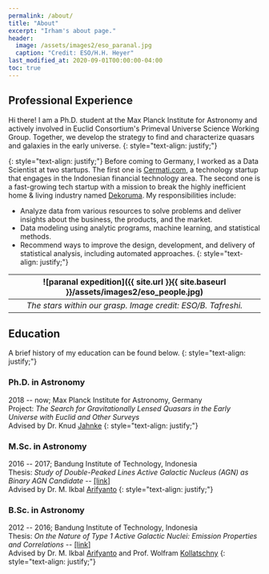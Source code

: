 ```yaml
---
permalink: /about/
title: "About"
excerpt: "Irham's about page."
header:
  image: /assets/images2/eso_paranal.jpg
  caption: "Credit: ESO/H.H. Heyer"
last_modified_at: 2020-09-01T00:00:00-04:00
toc: true
---
```


## Professional Experience

Hi there! I am a Ph.D. student at the Max Planck Institute for Astronomy and actively involved in Euclid Consortium's Primeval Universe Science Working Group. 
Together, we develop the strategy to find and characterize quasars and galaxies in the early universe.
{: style="text-align: justify;"}

{: style="text-align: justify;"}
Before coming to Germany, I worked as a Data Scientist at two startups. The first one is [Cermati.com](https://www.cermati.com/tentang-cermati), a technology startup that engages in the Indonesian financial technology area. The second one is a fast-growing tech startup with a mission to break the highly inefficient home & living industry named [Dekoruma](https://www.dekoruma.com/artikel/2650/about-us). My responsibilities include:
* Analyze data from various resources to solve problems and deliver insights about the business, the products, and the market.
* Data modeling using analytic programs, machine learning, and statistical methods.
* Recommend ways to improve the design, development, and delivery of statistical analysis, including automated approaches.
{: style="text-align: justify;"}

| ![paranal expedition]({{ site.url }}{{ site.baseurl }}/assets/images2/eso_people.jpg) | 
|:--:| 
| *The stars within our grasp. Image credit: ESO/B. Tafreshi.* |


## Education

A brief history of my education can be found below. 
{: style="text-align: justify;"}

### Ph.D. in Astronomy
2018 -- now; Max Planck Institute for Astronomy, Germany \
Project: *The Search for Gravitationally Lensed Quasars in the Early Universe with Euclid and Other Surveys* \
Advised by Dr. Knud [Jahnke](https://www.mpia.de/homes/jahnke/)
{: style="text-align: justify;"}

### M.Sc. in Astronomy
2016 -- 2017; Bandung Institute of Technology, Indonesia \
Thesis: *Study of Double-Peaked Lines Active Galactic Nucleus (AGN) as Binary AGN Candidate* -- [[link]](https://www.researchgate.net/publication/320056967_Study_of_Double-Peaked_Emission_Lines_AGN_as_Binary_AGN_Candidate) \
Advised by Dr. M. Ikbal [Arifyanto](https://www.itb.ac.id/staff/view/mochamad-ikbal-arifyanto-see)
{: style="text-align: justify;"}

### B.Sc. in Astronomy
2012 -- 2016; Bandung Institute of Technology, Indonesia \
Thesis: *On the Nature of Type 1 Active Galactic Nuclei: Emission Properties and Correlations* -- [[link]](https://www.researchgate.net/publication/306344484_On_the_Nature_of_Type_1_AGN_Emission_Properties_and_Correlations) \
Advised by Dr. M. Ikbal [Arifyanto](https://www.itb.ac.id/staff/view/mochamad-ikbal-arifyanto-see) and Prof. Wolfram [Kollatschny](https://www.astro.physik.uni-goettingen.de/~wkollat/)
{: style="text-align: justify;"}
